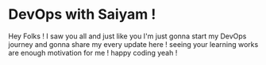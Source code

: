 # DevOps with Saiyam !

Hey Folks ! I saw you all and just like you I'm just gonna start my DevOps journey and gonna share my every update here ! seeing your learning works are enough motivation for me ! happy coding yeah !
